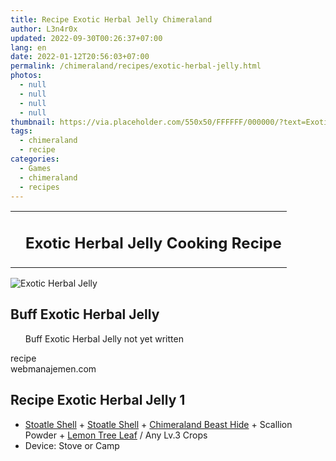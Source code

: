 ```yaml
---
title: Recipe Exotic Herbal Jelly Chimeraland
author: L3n4r0x
updated: 2022-09-30T00:26:37+07:00
lang: en
date: 2022-01-12T20:56:03+07:00
permalink: /chimeraland/recipes/exotic-herbal-jelly.html
photos:
  - null
  - null
  - null
  - null
thumbnail: https://via.placeholder.com/550x50/FFFFFF/000000/?text=Exotic Herbal Jelly
tags:
  - chimeraland
  - recipe
categories:
  - Games
  - chimeraland
  - recipes
---
```


<link
  rel="stylesheet"
  href="https://rawcdn.githack.com/dimaslanjaka/Web-Manajemen/870a349/css/bootstrap-5-3-0-alpha3-wrapper.css"
/>
<section id="bootstrap-wrapper">
  <div class="row mb-2">
    <div class="col-md-12 mb-2">
      <table class="table" id="post-info">
        <tbody>
          <tr>
            <td></td>
            <td><h1 class="fs-5">Exotic Herbal Jelly Cooking Recipe</h1></td>
          </tr>
        </tbody>
      </table>
    </div>
  </div>
  <div class="card mb-2 bg-dark text-light">
    <div class="row g-0">
      <div class="col-sm-4 position-relative mb-2">
        <img
          src="https://via.placeholder.com/600"
          class="card-img fit-cover w-100 h-100"
          alt="Exotic Herbal Jelly"
          data-fancybox="true"
        />
      </div>
      <div class="col-sm-8 mb-2">
        <div class="card-body">
          <h2 class="card-title fs-5">Buff Exotic Herbal Jelly</h2>
          <div class="card-text">
            <ul>
              Buff Exotic Herbal Jelly not yet written
            </ul>
          </div>
          <span class="badge rounded-pill">recipe</span>
        </div>
        <div class="card-footer text-end text-muted">webmanajemen.com</div>
      </div>
    </div>
  </div>
  <div class="row mb-2">
    <div class="col-12 col-lg-6 recipe-item mb-2">
      <div class="card bg-dark text-light">
        <div class="card-body">
          <h2 class="card-title fs-5">Recipe Exotic Herbal Jelly 1</h2>
          <div class="card-text">
            <ul>
              <li>
                <a
                  class="text-decoration-none text-primary"
                  href="/chimeraland/materials/stoatle-shell.html"
                  >Stoatle Shell</a
                ><span> + </span
                ><a
                  class="text-decoration-none text-primary"
                  href="/chimeraland/materials/stoatle-shell.html"
                  >Stoatle Shell</a
                ><span> + </span
                ><a
                  class="text-decoration-none text-primary"
                  href="/chimeraland/materials/chimeraland-beast-hide.html"
                  >Chimeraland Beast Hide</a
                ><span> + </span>Scallion Powder<span> + </span
                ><a
                  class="text-decoration-none text-primary"
                  href="/chimeraland/materials/lemon-tree-leaf.html"
                  >Lemon Tree Leaf</a
                ><span> / </span>Any Lv.3 Crops
              </li>
              <li>Device: Stove or Camp</li>
            </ul>
          </div>
        </div>
      </div>
    </div>
  </div>
</section>